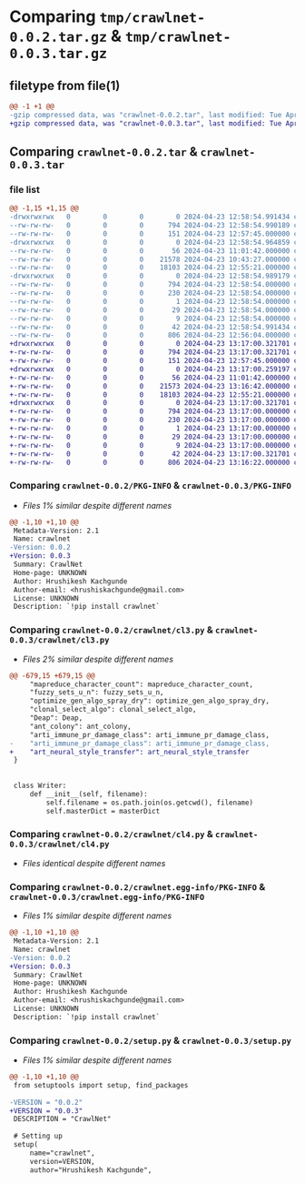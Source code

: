 # Comparing `tmp/crawlnet-0.0.2.tar.gz` & `tmp/crawlnet-0.0.3.tar.gz`

## filetype from file(1)

```diff
@@ -1 +1 @@
-gzip compressed data, was "crawlnet-0.0.2.tar", last modified: Tue Apr 23 12:58:54 2024, max compression
+gzip compressed data, was "crawlnet-0.0.3.tar", last modified: Tue Apr 23 13:17:00 2024, max compression
```

## Comparing `crawlnet-0.0.2.tar` & `crawlnet-0.0.3.tar`

### file list

```diff
@@ -1,15 +1,15 @@
-drwxrwxrwx   0        0        0        0 2024-04-23 12:58:54.991434 crawlnet-0.0.2/
--rw-rw-rw-   0        0        0      794 2024-04-23 12:58:54.990189 crawlnet-0.0.2/PKG-INFO
--rw-rw-rw-   0        0        0      151 2024-04-23 12:57:45.000000 crawlnet-0.0.2/README.md
-drwxrwxrwx   0        0        0        0 2024-04-23 12:58:54.964859 crawlnet-0.0.2/crawlnet/
--rw-rw-rw-   0        0        0       56 2024-04-23 11:01:42.000000 crawlnet-0.0.2/crawlnet/__init__.py
--rw-rw-rw-   0        0        0    21578 2024-04-23 10:43:27.000000 crawlnet-0.0.2/crawlnet/cl3.py
--rw-rw-rw-   0        0        0    18103 2024-04-23 12:55:21.000000 crawlnet-0.0.2/crawlnet/cl4.py
-drwxrwxrwx   0        0        0        0 2024-04-23 12:58:54.989179 crawlnet-0.0.2/crawlnet.egg-info/
--rw-rw-rw-   0        0        0      794 2024-04-23 12:58:54.000000 crawlnet-0.0.2/crawlnet.egg-info/PKG-INFO
--rw-rw-rw-   0        0        0      230 2024-04-23 12:58:54.000000 crawlnet-0.0.2/crawlnet.egg-info/SOURCES.txt
--rw-rw-rw-   0        0        0        1 2024-04-23 12:58:54.000000 crawlnet-0.0.2/crawlnet.egg-info/dependency_links.txt
--rw-rw-rw-   0        0        0       29 2024-04-23 12:58:54.000000 crawlnet-0.0.2/crawlnet.egg-info/requires.txt
--rw-rw-rw-   0        0        0        9 2024-04-23 12:58:54.000000 crawlnet-0.0.2/crawlnet.egg-info/top_level.txt
--rw-rw-rw-   0        0        0       42 2024-04-23 12:58:54.991434 crawlnet-0.0.2/setup.cfg
--rw-rw-rw-   0        0        0      806 2024-04-23 12:56:04.000000 crawlnet-0.0.2/setup.py
+drwxrwxrwx   0        0        0        0 2024-04-23 13:17:00.321701 crawlnet-0.0.3/
+-rw-rw-rw-   0        0        0      794 2024-04-23 13:17:00.321701 crawlnet-0.0.3/PKG-INFO
+-rw-rw-rw-   0        0        0      151 2024-04-23 12:57:45.000000 crawlnet-0.0.3/README.md
+drwxrwxrwx   0        0        0        0 2024-04-23 13:17:00.259197 crawlnet-0.0.3/crawlnet/
+-rw-rw-rw-   0        0        0       56 2024-04-23 11:01:42.000000 crawlnet-0.0.3/crawlnet/__init__.py
+-rw-rw-rw-   0        0        0    21573 2024-04-23 13:16:42.000000 crawlnet-0.0.3/crawlnet/cl3.py
+-rw-rw-rw-   0        0        0    18103 2024-04-23 12:55:21.000000 crawlnet-0.0.3/crawlnet/cl4.py
+drwxrwxrwx   0        0        0        0 2024-04-23 13:17:00.321701 crawlnet-0.0.3/crawlnet.egg-info/
+-rw-rw-rw-   0        0        0      794 2024-04-23 13:17:00.000000 crawlnet-0.0.3/crawlnet.egg-info/PKG-INFO
+-rw-rw-rw-   0        0        0      230 2024-04-23 13:17:00.000000 crawlnet-0.0.3/crawlnet.egg-info/SOURCES.txt
+-rw-rw-rw-   0        0        0        1 2024-04-23 13:17:00.000000 crawlnet-0.0.3/crawlnet.egg-info/dependency_links.txt
+-rw-rw-rw-   0        0        0       29 2024-04-23 13:17:00.000000 crawlnet-0.0.3/crawlnet.egg-info/requires.txt
+-rw-rw-rw-   0        0        0        9 2024-04-23 13:17:00.000000 crawlnet-0.0.3/crawlnet.egg-info/top_level.txt
+-rw-rw-rw-   0        0        0       42 2024-04-23 13:17:00.321701 crawlnet-0.0.3/setup.cfg
+-rw-rw-rw-   0        0        0      806 2024-04-23 13:16:22.000000 crawlnet-0.0.3/setup.py
```

### Comparing `crawlnet-0.0.2/PKG-INFO` & `crawlnet-0.0.3/PKG-INFO`

 * *Files 1% similar despite different names*

```diff
@@ -1,10 +1,10 @@
 Metadata-Version: 2.1
 Name: crawlnet
-Version: 0.0.2
+Version: 0.0.3
 Summary: CrawlNet
 Home-page: UNKNOWN
 Author: Hrushikesh Kachgunde
 Author-email: <hrushiskachgunde@gmail.com>
 License: UNKNOWN
 Description: `!pip install crawlnet`
```

### Comparing `crawlnet-0.0.2/crawlnet/cl3.py` & `crawlnet-0.0.3/crawlnet/cl3.py`

 * *Files 2% similar despite different names*

```diff
@@ -679,15 +679,15 @@
     "mapreduce_character_count": mapreduce_character_count,
     "fuzzy_sets_u_n": fuzzy_sets_u_n,
     "optimize_gen_algo_spray_dry": optimize_gen_algo_spray_dry,
     "clonal_select_algo": clonal_select_algo,
     "Deap": Deap,
     "ant_colony": ant_colony,
     "arti_immune_pr_damage_class": arti_immune_pr_damage_class,
-    "arti_immune_pr_damage_class": arti_immune_pr_damage_class,
+    "art_neural_style_transfer": art_neural_style_transfer
 }
 
 
 class Writer:
     def __init__(self, filename):
         self.filename = os.path.join(os.getcwd(), filename)
         self.masterDict = masterDict
```

### Comparing `crawlnet-0.0.2/crawlnet/cl4.py` & `crawlnet-0.0.3/crawlnet/cl4.py`

 * *Files identical despite different names*

### Comparing `crawlnet-0.0.2/crawlnet.egg-info/PKG-INFO` & `crawlnet-0.0.3/crawlnet.egg-info/PKG-INFO`

 * *Files 1% similar despite different names*

```diff
@@ -1,10 +1,10 @@
 Metadata-Version: 2.1
 Name: crawlnet
-Version: 0.0.2
+Version: 0.0.3
 Summary: CrawlNet
 Home-page: UNKNOWN
 Author: Hrushikesh Kachgunde
 Author-email: <hrushiskachgunde@gmail.com>
 License: UNKNOWN
 Description: `!pip install crawlnet`
```

### Comparing `crawlnet-0.0.2/setup.py` & `crawlnet-0.0.3/setup.py`

 * *Files 1% similar despite different names*

```diff
@@ -1,10 +1,10 @@
 from setuptools import setup, find_packages
 
-VERSION = "0.0.2"
+VERSION = "0.0.3"
 DESCRIPTION = "CrawlNet"
 
 # Setting up
 setup(
     name="crawlnet",
     version=VERSION,
     author="Hrushikesh Kachgunde",
```

